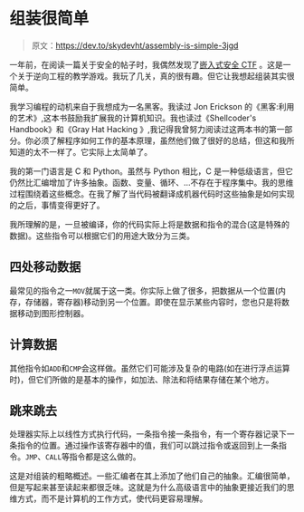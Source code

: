 # 组装很简单

> 原文：<https://dev.to/skydevht/assembly-is-simple-3jgd>

一年前，在阅读一篇关于安全的帖子时，我偶然发现了[嵌入式安全 CTF](https://microcorruption.com/) 。这是一个关于逆向工程的教学游戏。我玩了几关，真的很有趣。但它让我想起组装其实很简单。

我学习编程的动机来自于我想成为一名黑客。我读过 Jon Erickson 的《黑客:利用的艺术》,这本书鼓励我扩展我的计算机知识。我也读过《Shellcoder's Handbook》和《Gray Hat Hacking 》,我记得我曾努力阅读过这两本书的第一部分。你必须了解程序如何工作的基本原理，虽然他们做了很好的总结，但这和我所知道的太不一样了。它实际上太简单了。

我的第一门语言是 C 和 Python。虽然与 Python 相比，C 是一种低级语言，但它仍然比汇编增加了许多抽象。函数、变量、循环、...不存在于程序集中。我的思维过程围绕着这些概念。在我了解了当代码被翻译成机器代码时这些抽象是如何实现的之后，事情变得更好了。

我所理解的是，一旦被编译，你的代码实际上将是数据和指令的混合(这是特殊的数据)。这些指令可以根据它们的用途大致分为三类。

## 四处移动数据

最常见的指令之一`MOV`就属于这一类。你实际上做了很多，把数据从一个位置(内存，存储器，寄存器)移动到另一个位置。即使在显示某些内容时，您也只是将数据移动到图形控制器。

## 计算数据

其他指令如`ADD`和`CMP`会这样做。虽然它们可能涉及复杂的电路(如在进行浮点运算时)，但它们所做的是基本的操作，如加法、除法和将结果存储在某个地方。

## 跳来跳去

处理器实际上以线性方式执行代码，一条指令接一条指令，有一个寄存器记录下一条指令的位置。通过操作该寄存器中的值，我们可以跳过指令或返回到上一条指令。`JMP`、`CALL`等指令都是这么做的。

这是对组装的粗略概述。一些汇编者在其上添加了他们自己的抽象。汇编很简单，但是写起来甚至读起来都很乏味。这就是为什么高级语言中的抽象更接近我们的思维方式，而不是计算机的工作方式，使代码更容易理解。